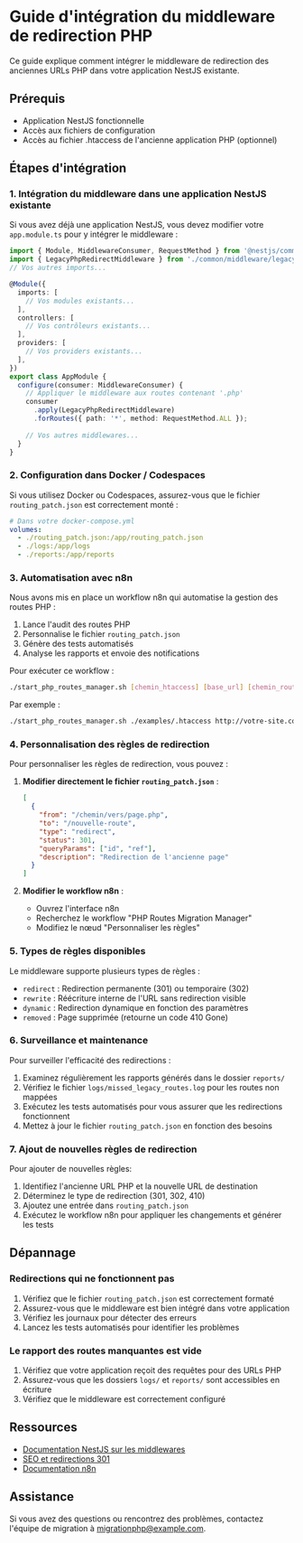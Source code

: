 # Guide d'intégration du middleware de redirection PHP

Ce guide explique comment intégrer le middleware de redirection des anciennes URLs PHP dans votre application NestJS existante.

## Prérequis

- Application NestJS fonctionnelle
- Accès aux fichiers de configuration
- Accès au fichier .htaccess de l'ancienne application PHP (optionnel)

## Étapes d'intégration

### 1. Intégration du middleware dans une application NestJS existante

Si vous avez déjà une application NestJS, vous devez modifier votre `app.module.ts` pour y intégrer le middleware :

```typescript
import { Module, MiddlewareConsumer, RequestMethod } from '@nestjs/common';
import { LegacyPhpRedirectMiddleware } from './common/middleware/legacyPhpRedirect.middleware';
// Vos autres imports...

@Module({
  imports: [
    // Vos modules existants...
  ],
  controllers: [
    // Vos contrôleurs existants...
  ],
  providers: [
    // Vos providers existants...
  ],
})
export class AppModule {
  configure(consumer: MiddlewareConsumer) {
    // Appliquer le middleware aux routes contenant '.php'
    consumer
      .apply(LegacyPhpRedirectMiddleware)
      .forRoutes({ path: '*', method: RequestMethod.ALL });
    
    // Vos autres middlewares...
  }
}
```

### 2. Configuration dans Docker / Codespaces

Si vous utilisez Docker ou Codespaces, assurez-vous que le fichier `routing_patch.json` est correctement monté :

```yaml
# Dans votre docker-compose.yml
volumes:
  - ./routing_patch.json:/app/routing_patch.json
  - ./logs:/app/logs
  - ./reports:/app/reports
```

### 3. Automatisation avec n8n

Nous avons mis en place un workflow n8n qui automatise la gestion des routes PHP :

1. Lance l'audit des routes PHP
2. Personnalise le fichier `routing_patch.json`
3. Génère des tests automatisés
4. Analyse les rapports et envoie des notifications

Pour exécuter ce workflow :

```bash
./start_php_routes_manager.sh [chemin_htaccess] [base_url] [chemin_routing_patch]
```

Par exemple :
```bash
./start_php_routes_manager.sh ./examples/.htaccess http://votre-site.com ./routing_patch.json
```

### 4. Personnalisation des règles de redirection

Pour personnaliser les règles de redirection, vous pouvez :

1. **Modifier directement le fichier `routing_patch.json`** :
   ```json
   [
     {
       "from": "/chemin/vers/page.php",
       "to": "/nouvelle-route",
       "type": "redirect",
       "status": 301,
       "queryParams": ["id", "ref"],
       "description": "Redirection de l'ancienne page"
     }
   ]
   ```

2. **Modifier le workflow n8n** :
   - Ouvrez l'interface n8n
   - Recherchez le workflow "PHP Routes Migration Manager"
   - Modifiez le nœud "Personnaliser les règles"

### 5. Types de règles disponibles

Le middleware supporte plusieurs types de règles :

- `redirect` : Redirection permanente (301) ou temporaire (302)
- `rewrite` : Réécriture interne de l'URL sans redirection visible
- `dynamic` : Redirection dynamique en fonction des paramètres
- `removed` : Page supprimée (retourne un code 410 Gone)

### 6. Surveillance et maintenance

Pour surveiller l'efficacité des redirections :

1. Examinez régulièrement les rapports générés dans le dossier `reports/`
2. Vérifiez le fichier `logs/missed_legacy_routes.log` pour les routes non mappées
3. Exécutez les tests automatisés pour vous assurer que les redirections fonctionnent
4. Mettez à jour le fichier `routing_patch.json` en fonction des besoins

### 7. Ajout de nouvelles règles de redirection

Pour ajouter de nouvelles règles:

1. Identifiez l'ancienne URL PHP et la nouvelle URL de destination
2. Déterminez le type de redirection (301, 302, 410)
3. Ajoutez une entrée dans `routing_patch.json`
4. Exécutez le workflow n8n pour appliquer les changements et générer les tests

## Dépannage

### Redirections qui ne fonctionnent pas

1. Vérifiez que le fichier `routing_patch.json` est correctement formaté
2. Assurez-vous que le middleware est bien intégré dans votre application
3. Vérifiez les journaux pour détecter des erreurs
4. Lancez les tests automatisés pour identifier les problèmes

### Le rapport des routes manquantes est vide

1. Vérifiez que votre application reçoit des requêtes pour des URLs PHP
2. Assurez-vous que les dossiers `logs/` et `reports/` sont accessibles en écriture
3. Vérifiez que le middleware est correctement configuré

## Ressources

- [Documentation NestJS sur les middlewares](https://docs.nestjs.com/middleware)
- [SEO et redirections 301](https://developers.google.com/search/docs/advanced/crawling/301-redirects)
- [Documentation n8n](https://docs.n8n.io/)

## Assistance

Si vous avez des questions ou rencontrez des problèmes, contactez l'équipe de migration à migrationphp@example.com.